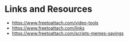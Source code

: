 # Links and Resources

- https://www.freetoattach.com/video-tools
- https://www.freetoattach.com/links
- https://www.freetoattach.com/scripts-memes-sayings

